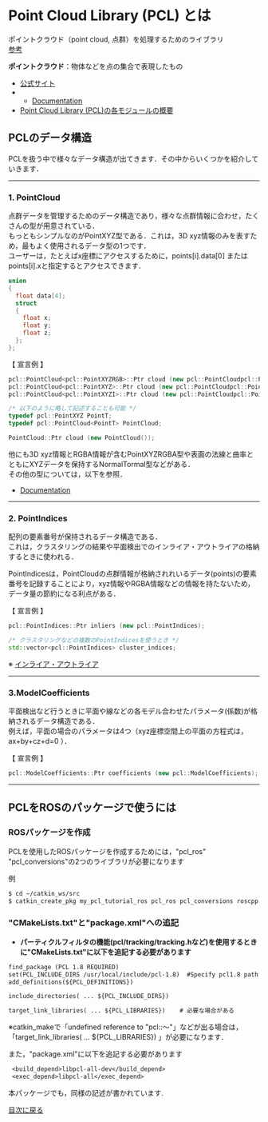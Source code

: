 # Point Cloud Library (PCL) とは
ポイントクラウド（point cloud, 点群）を処理するためのライブラリ  
[参考](https://predator.hateblo.jp/entry/2014/10/13/192947)  

**ポイントクラウド**：物体などを点の集合で表現したもの  

- [公式サイト](http://pointclouds.org/)  
- - [Documentation](http://pointclouds.org/documentation/)  
- [Point Cloud Library (PCL)の各モジュールの概要](https://myenigma.hatenablog.com/entry/2016/04/30/152845)  

## PCLのデータ構造
PCLを扱う中で様々なデータ構造が出てきます．その中からいくつかを紹介していきます．

---

### 1. PointCloud
点群データを管理するためのデータ構造であり，様々な点群情報に合わせ，たくさんの型が用意されている．  
もっともシンプルなのがPointXYZ型である．これは，3D xyz情報のみを表すため，最もよく使用されるデータ型の1つです．  
ユーザーは，たとえばx座標にアクセスするために，points[i].data[0] またはpoints[i].xと指定するとアクセスできます．  

```cpp
union
{
  float data[4];
  struct
  {
    float x;
    float y;
    float z;
  };
};
```

【 宣言例 】
```cpp
pcl::PointCloud<pcl::PointXYZRGB>::Ptr cloud (new pcl::PointCloudpcl::PointXYZRGB);
pcl::PointCloud<pcl::PointXYZ>::Ptr cloud (new pcl::PointCloudpcl::PointXYZ);
pcl::PointCloud<pcl::PointXYZI>::Ptr cloud (new pcl::PointCloudpcl::PointXYZI);

/* 以下のように略して記述することも可能 */
typedef pcl::PointXYZ PointT;
typedef pcl::PointCloud<PointT> PointCloud;

PointCloud::Ptr cloud (new PointCloud());
```

他にも3D xyz情報とRGBA情報が含むPointXYZRGBA型や表面の法線と曲率とともにXYZデータを保持するNormalTormal型などがある．  
その他の型については，以下を参照．  
- [Documentation](http://pointclouds.org/documentation/tutorials/adding_custom_ptype.php)  

---

### 2. PointIndices
配列の要素番号が保持されるデータ構造である．  
これは，クラスタリングの結果や平面検出でのインライア・アウトライアの格納するときに使われる．

PointIndicesは，PointCloudの点群情報が格納されれいるデータ(points)の要素番号を記録することにより，xyz情報やRGBA情報などの情報を持たないため，データ量の節約になる利点がある．  

【 宣言例 】
```cpp
pcl::PointIndices::Ptr inliers (new pcl::PointIndices);

/* クラスタリングなどの複数のPointIndicesを使うとき */
std::vector<pcl::PointIndices> cluster_indices;
```

※ [インライア・アウトライア](https://mueda-masi.hatenadiary.org/entry/20101002/1286042939)

---

### 3.ModelCoefficients
平面検出など行うときに平面や線などの各モデル合わせたパラメータ(係数)が格納されるデータ構造である．  
例えば，平面の場合のパラメータは4つ（xyz座標空間上の平面の方程式は，ax+by+cz+d=0 ）．  

【 宣言例 】
```cpp
pcl::ModelCoefficients::Ptr coefficients (new pcl::ModelCoefficients);  
```
---

## PCLをROSのパッケージで使うには
### ROSパッケージを作成
PCLを使用したROSパッケージを作成するためには，"pcl_ros" "pcl_conversions"の2つのライブラリが必要になります

例
```bash
$ cd ~/catkin_ws/src
$ catkin_create_pkg my_pcl_tutorial_ros pcl_ros pcl_conversions roscpp rospy sensor_msgs std_msgs visualization_msgs
```

### "CMakeLists.txt"と"package.xml"への追記
- **パーティクルフィルタの機能(pcl/tracking/tracking.hなど)を使用するときに"CMakeLists.txt"に以下を追記する必要があります**
```txt
find_package (PCL 1.8 REQUIRED)
set(PCL_INCLUDE_DIRS /usr/local/include/pcl-1.8)  #Specify pcl1.8 path
add_definitions(${PCL_DEFINITIONS})

include_directories( ... ${PCL_INCLUDE_DIRS})

target_link_libraries( ... ${PCL_LIBRARIES})    # 必要な場合がある
```
※catkin_makeで「undefined reference to "pcl::〜"」などが出る場合は，「target_link_libraries( ... ${PCL_LIBRARIES}) 」が必要になります．


また，"package.xml"に以下を追記する必要があります
```txt
 <build_depend>libpcl-all-dev</build_depend>
 <exec_depend>libpcl-all</exec_depend>
```

本パッケージでも，同様の記述が書かれています.

[目次に戻る](https://github.com/DaikiMin/pcl_tutorial_ros)